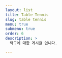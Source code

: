 ```yaml
---
layout: list
title: Table Tennis
slug: table tennis
menu: true
submenu: true
order: 6
description: >
  탁구에 대한 게시글 입니다.

---
```

